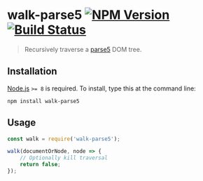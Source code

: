 # walk-parse5 [![NPM Version][npm-image]][npm-url] [![Build Status][travis-image]][travis-url]

> Recursively traverse a [parse5](https://npmjs.com/parse5) DOM tree.


## Installation

[Node.js](http://nodejs.org/) `>= 8` is required. To install, type this at the command line:
```shell
npm install walk-parse5
```


## Usage

```js
const walk = require('walk-parse5');

walk(documentOrNode, node => {
    // Optionally kill traversal
    return false;
});
```


[npm-image]: https://img.shields.io/npm/v/walk-parse5.svg
[npm-url]: https://npmjs.com/package/walk-parse5
[travis-image]: https://img.shields.io/travis/stevenvachon/walk-parse5.svg
[travis-url]: https://travis-ci.org/stevenvachon/walk-parse5
